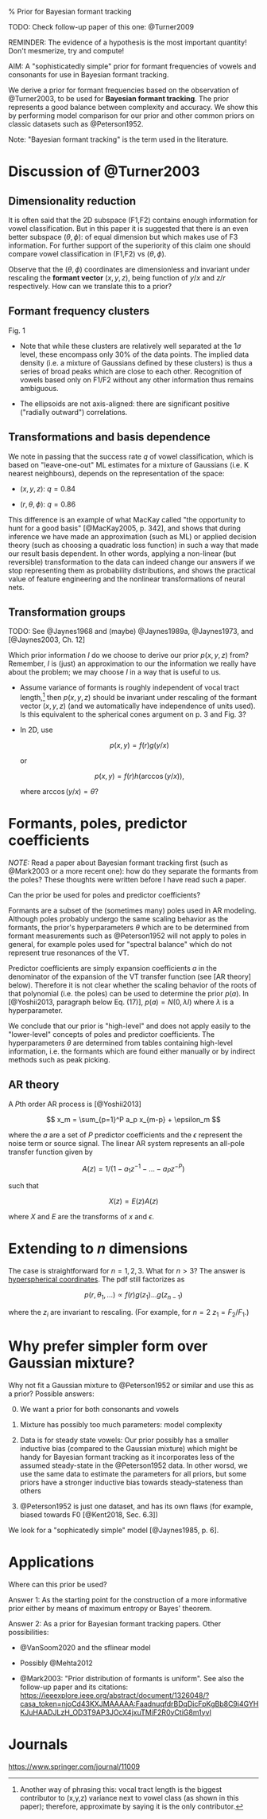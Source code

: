 % Prior for Bayesian formant tracking


TODO: Check follow-up paper of this one: @Turner2009

REMINDER: The evidence of a hypothesis is the most important quantity! Don't
mesmerize, try and compute!

AIM: A "sophisticatedly simple" prior for formant frequencies of vowels and
consonants for use in Bayesian formant tracking.

We derive a prior for formant frequencies based on the observation of
@Turner2003, to be used for **Bayesian formant tracking**. The prior represents
a good balance between complexity and accuracy. We show this by performing
model comparison for our prior and other common priors on classic datasets such
as @Peterson1952.

Note: "Bayesian formant tracking" is the term used in the literature.

# Discussion of @Turner2003

## Dimensionality reduction

It is often said that the 2D subspace (F1,F2) contains enough information for
vowel classification. But in this paper it is suggested that there is an even
better subspace $(\theta,\phi)$: of equal dimension but which makes use of F3
information. For further support of the superiority of this claim one should
compare vowel classification in (F1,F2) vs $(\theta,\phi)$.

Observe that the $(\theta,\phi)$ coordinates are dimensionless and invariant
under rescaling the **formant vector** $(x,y,z)$, being function of $y/x$ and
$z/r$ respectively. How can we translate this to a prior?

## Formant frequency clusters

Fig. 1

- Note that while these clusters are relatively well separated at the $1\sigma$
  level, these encompass only 30% of the data points. The implied data density
  (i.e. a mixture of Gaussians defined by these clusters) is thus a series of
  broad peaks which are close to each other. Recognition of vowels based only
  on F1/F2 without any other information thus remains ambiguous.

- The ellipsoids are not axis-aligned: there are significant positive
  ("radially outward") correlations.

## Transformations and basis dependence

We note in passing that the success rate $q$ of vowel classification, which is
based on "leave-one-out" ML estimates for a mixture of Gaussians (i.e. K
nearest neighbours), depends on the representation of the space:

- $(x,y,z)$: $q = 0.84$

- $(r,\theta,\phi)$: $q = 0.86$

This difference is an example of what MacKay called "the opportunity to hunt
for a good basis" [@MacKay2005, p. 342], and shows that during inference we
have made an approximation (such as ML) or applied decision theory (such as
choosing a quadratic loss function) in such a way that made our result basis
dependent. In other words, applying a non-linear (but reversible)
transformation to the data can indeed change our answers if we stop
representing them as probability distributions, and shows the practical value
of feature engineering and the nonlinear transformations of neural nets.

## Transformation groups

TODO: See @Jaynes1968 and (maybe) @Jaynes1989a, @Jaynes1973, and [@Jaynes2003,
Ch. 12]

Which prior information $I$ do we choose to derive our prior $p(x,y,z)$ from?
Remember, $I$ is (just) an approximation to our the information we really have
about the problem; we may choose $I$ in a way that is useful to us.

- Assume variance of formants is roughly independent of vocal tract
  length,[^re] then $p(x,y,z)$ should be invariant under rescaling of the
  formant vector $(x,y,z)$ (and we automatically have independence of units
  used). Is this equivalent to the spherical cones argument on p. 3 and Fig. 3?

[^re]: Another way of phrasing this: vocal tract length is the biggest
contributor to (x,y,z) variance next to vowel class (as shown in this paper);
therefore, approximate by saying it is the only contributor.

- In 2D, use
  
  $$ p(x,y) = f(r) g(y/x) $$

  or

  $$ p(x,y) = f(r) h(\arccos(y/x)), $$

  where $\arccos(y/x) = \theta$?

# Formants, poles, predictor coefficients

*NOTE:* Read a paper about Bayesian formant tracking first (such as @Mark2003
or a more recent one): how do they separate the formants from the poles? These
thoughts were written before I have read such a paper.

Can the prior be used for poles and predictor coefficients?

Formants are a subset of the (sometimes many) poles used in AR modeling.
Although poles probably undergo the same scaling behavior as the formants, the
prior's hyperparameters $\theta$ which are to be determined from formant
measurements such as @Peterson1952 will not apply to poles in general, for
example poles used for "spectral balance" which do not represent true
resonances of the VT.

Predictor coefficients are simply expansion coefficients $a$ in the denominator
of the expansion of the VT transfer function (see [AR theory] below). Therefore
it is not clear whether the scaling behavior of the roots of that polynomial
(i.e. the poles) can be used to determine the prior $p(a)$. In [@Yoshii2013,
paragraph below Eq. (17)], $p(a) = N(0, \lambda I)$ where $\lambda$ is a
hyperparameter.

We conclude that our prior is "high-level" and does not apply easily to the
"lower-level" concepts of poles and predictor coefficients. The hyperparameters
$\theta$ are determined from tables containing high-level information, i.e. the
formants which are found either manually or by indirect methods such as peak
picking.

## AR theory

A $P$th order AR process is [@Yoshii2013]

$$ x_m = \sum_{p=1}^P a_p x_{m-p} + \epsilon_m $$

where the $a$ are a set of $P$ predictor coefficients and the $\epsilon$
represent the noise term or source signal. The linear AR system represents an
all-pole transfer function given by

$$ A(z) = 1/(1 - a_1 z^{-1} - \ldots - a_P z^{-P}) $$

such that

$$ X(z) = E(z) A(z) $$

where $X$ and $E$ are the transforms of $x$ and $\epsilon$.

# Extending to $n$ dimensions

The case is straightforward for $n = 1,2,3$. What for $n > 3$? The answer is
[hyperspherical
coordinates](https://en.wikipedia.org/wiki/N-sphere#Spherical_coordinates). The
pdf still factorizes as

$$ p(r, \theta_1, \ldots) \propto f(r) g(z_1) \ldots g(z_{n-1}) $$

where the $z_i$ are invariant to rescaling. (For example, for $n=2$ $z_1 =
F_2/F_1$.)

# Why prefer simpler form over Gaussian mixture?

Why not fit a Gaussian mixture to @Peterson1952 or similar and use this as a
prior? Possible answers:

0. We want a prior for both consonants and vowels

1. Mixture has possibly too much parameters: model complexity

2. Data is for steady state vowels: Our prior possibly has a smaller inductive
   bias (compared to the Gaussian mixture) which might be handy for Bayesian
   formant tracking as it incorporates less of the assumed steady-state in
   the @Peterson1952 data. In other worsd, we use the same data to estimate the
   parameters for all priors, but some priors have a stronger inductive bias
   towards steady-stateness than others

3. @Peterson1952 is just one dataset, and has its own flaws (for example,
   biased towards F0 [@Kent2018, Sec. 6.3])

We look for a "sophicatedly simple" model [@Jaynes1985, p. 6].

# Applications

Where can this prior be used?

Answer 1: As the starting point for the construction of a more informative
prior either by means of maximum entropy or Bayes' theorem.

Answer 2: As a prior for Bayesian formant tracking papers. Other possibilities:

- @VanSoom2020 and the sflinear model

- Possibly @Mehta2012

- @Mark2003: "Prior distribution of formants is uniform". See also the
  follow-up paper and its citations:
  <https://ieeexplore.ieee.org/abstract/document/1326048/?casa_token=njoCd43KXJMAAAAA:FaadnuqfdrBDqDicFpKgBb8C9i4GYHKJuHAADJLzH_OD3T9AP3JOcX4jxuTMiF2R0yCtiG8m1yvl>

# Journals

https://www.springer.com/journal/11009

